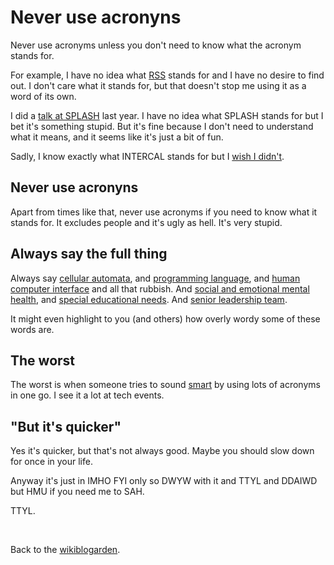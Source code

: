 # Never use acronyns

Never use acronyms unless you don't need to know what the acronym stands for.

For example, I have no idea what [RSS](https://www.todepond.com/wikiblogarden/social-media/what-is-rss/) stands for and I have no desire to find out. I don't care what it stands for, but that doesn't stop me using it as a word of its own.

I did a [talk at SPLASH](https://www.youtube.com/watch?v=cBYudbaqHAk&t=6704s) last year. I have no idea what SPLASH stands for but I bet it's something stupid. But it's fine because I don't need to understand what it means, and it seems like it's just a bit of fun.

Sadly, I know exactly what INTERCAL stands for but I [wish I didn't](https://futureofcoding.org/episodes/064).

## Never use acronyns

Apart from times like that, never use acronyms if you need to know what it stands for. It excludes people and it's ugly as hell. It's very stupid.

## Always say the full thing

Always say [cellular automata](https://www.youtube.com/watch?v=WMJ1H3Ai-qs), and [programming language](https://www.youtube.com/watch?v=evdtjDGPhv0), and [human computer interface](https://www.youtube.com/watch?v=sQYUQNozljo) and all that rubbish. And [social and emotional mental health](https://www.todepond.com/wikiblogarden/art/in-a-video/), and [special educational needs](https://www.todepond.com/wikiblogarden/work/thank-you-cards/). And [senior leadership team](https://www.todepond.com/wikiblogarden/sayings/trust/).

It might even highlight to you (and others) how overly wordy some of these words are.

## The worst

The worst is when someone tries to sound [smart](https://www.todepond.com/wikiblogarden/better-computing/just/) by using lots of acronyms in one go. I see it a lot at tech events.

## "But it's quicker"

Yes it's quicker, but that's not always good. Maybe you should slow down for once in your life.

Anyway it's just in IMHO FYI only so DWYW with it and TTYL and DDAIWD but HMU if you need me to SAH.

TTYL.

<br>

Back to the [wikiblogarden](/wikiblogarden).
